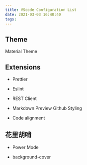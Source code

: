 ```yaml
---
title: VScode Configuration List
date: 2021-03-03 16:40:40
tags:
---
```


## Theme

Material Theme

## Extensions

-   Prettier

-   Eslint

-   REST Client

-   Markdown Preview Github Styling

-   Code alignment

## 花里胡哨

-   Power Mode

-   background-cover
